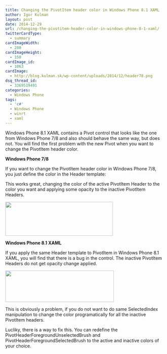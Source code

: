```yaml
---
title: Changing the PivotItem header color in Windows Phone 8.1 XAML
author: Igor Kulman
layout: post
date: 2014-12-29
url: /changing-the-pivotitem-header-color-in-windows-phone-8-1-xaml/
twitterCardType:
  - summary
cardImageWidth:
  - 280
cardImageHeight:
  - 150
cardImage_id:
  - 1063
cardImage:
  - http://blog.kulman.sk/wp-content/uploads/2014/12/header78.png
dsq_thread_id:
  - 3369519491
categories:
  - Windows Phone
tags:
  - 'c#'
  - Windows Phone
  - winrt
  - xaml
---
```

Windows Phone 8.1 XAML contains a Pivot control that looks like the one from Windows Phone 7/8 and also should behave the same way, but does not. You will find the first problem with the new Pivot when you want to change the PivotItem header color.

**Windows Phone 7/8**

If you want to change the PivotItem header color in Windows Phone 7/8, you just define the color in the Header template:

This works great, changing the color of the active PivotItem Header to the color you want and applying some opacity to the inactive PivotItem Headers.

[<img src="http://blog.kulman.sk/wp-content/uploads/2014/12/header78.png" alt="" width="340" height="107" class="alignnone size-full wp-image-1063" />][1]

**Windows Phone 8.1 XAML**

If you apply the same Header template to PivotItem in Windows Phone 8.1 XAML, you will find that there is a bug in the control. The inactive PivotItem Headers do not get opacity change applied.

[<img src="http://blog.kulman.sk/wp-content/uploads/2014/12/header81.png" alt="" width="343" height="99" class="alignnone size-full wp-image-1065" />][2]

This is obviously a problem, if you do not want to do same SelectedIndex manipulation to change the color programatically for all the inactive PivotItem headers. 

Lucliky, there is a way to fix this. You can redefine the PivotHeaderForegroundUnselectedBrush and PivotHeaderForegroundSelectedBrush to the active and inactive colors of your choice.

 [1]: http://blog.kulman.sk/wp-content/uploads/2014/12/header78.png
 [2]: http://blog.kulman.sk/wp-content/uploads/2014/12/header81.png
